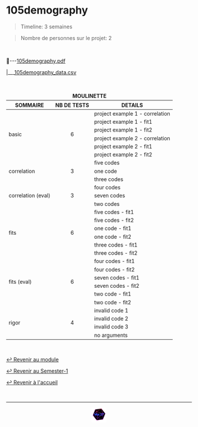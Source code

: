 # 105demography

> Timeline: 3 semaines

> Nombre de personnes sur le projet: 2

<br>

📂---[105demography.pdf](https://github.com/Studio-17/Epitech-Subjects/blob/main/Semester-1/B-MAT-100/105demography/105demography.pdf)

|\_\_\_[105demography_data.csv](https://github.com/Studio-17/Epitech-Subjects/blob/main/Semester-1/B-MAT-100/105demography/105demography_data.csv)


<br>


<table align="center">
    <thead>
        <tr>
            <td colspan="3" align="center"><strong>MOULINETTE</strong></td>
        </tr>
        <tr>
            <th>SOMMAIRE</th>
            <th>NB DE TESTS</th>
            <th>DETAILS</th>
        </tr>
    </thead>
    <tbody>
        <tr>
            <td rowspan="6">basic</td>
            <td rowspan="6" style="text-align: center;">6</td>
            <td>project example 1 - correlation</td>
        </tr>
    		<tr>
			<td>project example 1 - fit1</td>
		</tr>
		<tr>
			<td>project example 1 - fit2</td>
		</tr>
		<tr>
			<td>project example 2 - correlation</td>
		</tr>
		<tr>
			<td>project example 2 - fit1</td>
		</tr>
		<tr>
			<td>project example 2 - fit2</td>
		</tr>
        <tr>
            <td rowspan="3">correlation</td>
            <td rowspan="3" style="text-align: center;">3</td>
            <td>five codes</td>
        </tr>
    		<tr>
			<td>one code</td>
		</tr>
		<tr>
			<td>three codes</td>
		</tr>
        <tr>
            <td rowspan="3">correlation (eval)</td>
            <td rowspan="3" style="text-align: center;">3</td>
            <td>four codes</td>
        </tr>
    		<tr>
			<td>seven codes</td>
		</tr>
		<tr>
			<td>two codes</td>
		</tr>
        <tr>
            <td rowspan="6">fits</td>
            <td rowspan="6" style="text-align: center;">6</td>
            <td>five codes - fit1</td>
        </tr>
    		<tr>
			<td>five codes - fit2</td>
		</tr>
		<tr>
			<td>one code - fit1</td>
		</tr>
		<tr>
			<td>one code - fit2</td>
		</tr>
		<tr>
			<td>three codes - fit1</td>
		</tr>
		<tr>
			<td>three codes - fit2</td>
		</tr>
        <tr>
            <td rowspan="6">fits (eval)</td>
            <td rowspan="6" style="text-align: center;">6</td>
            <td>four codes - fit1</td>
        </tr>
    		<tr>
			<td>four codes - fit2</td>
		</tr>
		<tr>
			<td>seven codes - fit1</td>
		</tr>
		<tr>
			<td>seven codes - fit2</td>
		</tr>
		<tr>
			<td>two code - fit1</td>
		</tr>
		<tr>
			<td>two code - fit2</td>
		</tr>
        <tr>
            <td rowspan="4">rigor</td>
            <td rowspan="4" style="text-align: center;">4</td>
            <td>invalid code 1</td>
        </tr>
    		<tr>
			<td>invalid code 2</td>
		</tr>
		<tr>
			<td>invalid code 3</td>
		</tr>
		<tr>
			<td>no arguments</td>
		</tr>
	</tbody>
</table>

<br>

[↩️ Revenir au module](https://github.com/Studio-17/Epitech-Subjects/blob/main/Semester-1/B-MAT-100)

[↩️ Revenir au Semester-1](https://github.com/Studio-17/Epitech-Subjects/blob/main/Semester-1)

[↩️ Revenir à l'accueil](https://github.com/Studio-17/Epitech-Subjects)

<br>

---

<div align="center">

<a href="https://github.com/Studio-17" target="_blank"><img src="../../../assets/voc17.gif" width="40"></a>

</div>